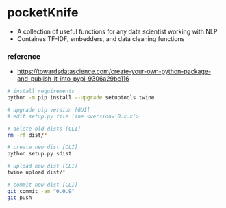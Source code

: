# pocketKnife

- A collection of useful functions for any data scientist working with NLP.
- Containes TF-IDF, embedders, and data cleaning functions


### reference
- https://towardsdatascience.com/create-your-own-python-package-and-publish-it-into-pypi-9306a29bc116




```bash
# install requirements
python -m pip install --upgrade setuptools twine

# upgrade pip version [GUI]
# edit setup.py file line <version='0.x.x'>

# delete old dists [CLI]
rm -rf dist/*

# create new dist [CLI]
python setup.py sdist

# upload new dist [CLI]
twine upload dist/*

# commit new dist [CLI]
git commit -am "0.0.9"
git push
```